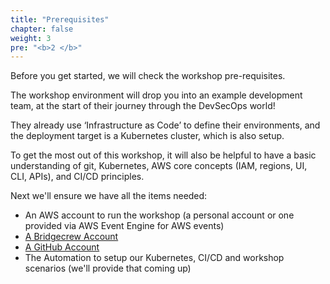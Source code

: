 ```yaml
---
title: "Prerequisites"
chapter: false
weight: 3
pre: "<b>2 </b>"
---
```


Before you get started, we will check the workshop pre-requisites.


The workshop environment will drop you into an example development team, at the start of their journey through the DevSecOps world!

They already use ‘Infrastructure as Code’ to define their environments, and the deployment target is a Kubernetes cluster, which is also setup.

To get the most out of this workshop, it will also be helpful to have a basic understanding of git, Kubernetes, AWS core concepts (IAM, regions, UI, CLI, APIs), and CI/CD principles.

Next we'll ensure we have all the items needed:

- An AWS account to run the workshop (a personal account or one provided via AWS Event Engine for AWS events)
- [A Bridgecrew Account](https://www.bridgecrew.cloud/login/signUp)
- [A GitHub Account](https://github.com/signup)
- The Automation to setup our Kubernetes, CI/CD and workshop scenarios (we'll provide that coming up)

